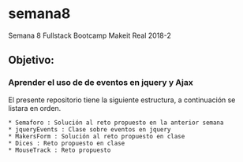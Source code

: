 # semana8
Semana 8 Fullstack Bootcamp Makeit Real 2018-2

## Objetivo:
### Aprender el uso de de eventos en jquery  y  Ajax 

El presente repositorio tiene la siguiente estructura, a continuación se listara en orden.

    * Semaforo : Solución al reto propuesto en la anterior semana
    * jqueryEvents : Clase sobre eventos en jquery
    * MakersForm : Solución al reto propuesto en clase
    * Dices : Reto propuesto en clase
    * MouseTrack : Reto propuesto 